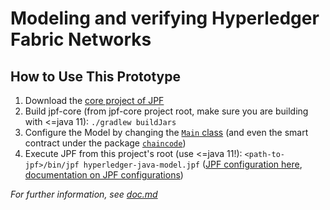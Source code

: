 # Modeling and verifying Hyperledger Fabric Networks
## How to Use This Prototype

1. Download the [core project of JPF](https://github.com/javapathfinder/jpf-core)
2. Build jpf-core (from jpf-core project root, make sure you are building with <=java 11): `./gradlew buildJars`
3. Configure the Model by changing the [`Main` class](https://github.com/AdamZsofi/hyperledger-java-model/blob/main/src/main/java/bme/mit/ftsrg/Main.java) (and even the smart contract under the package [`chaincode`](https://github.com/AdamZsofi/hyperledger-java-model/tree/main/src/main/java/bme/mit/ftsrg/chaincode))
4. Execute JPF from this project's root (use <=java 11!): `<path-to-jpf>/bin/jpf hyperledger-java-model.jpf` ([JPF configuration here](https://github.com/AdamZsofi/hyperledger-java-model/blob/main/hyperledger-java-model.jpf), [documentation on JPF configurations](https://github.com/javapathfinder/jpf-core/wiki/Configuring-JPF))

_For further information, see [doc.md](doc/doc.md)_
